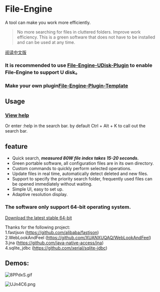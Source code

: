 # File-Engine
A tool can make you work more efficiently.

>No more searching for files in cluttered folders.
 Improve work efficiency.
 This is a green software that does not have to be installed and can be used at any time.

[阅读中文版](https://github.com/XUANXUQAQ/File-Engine/blob/master/README-cn.md)
### It is recommended to use [File-Engine-UDisk-Plugin](https://github.com/XUANXUQAQ/File-Engine-UDisk-Plugin) to enable File-Engine to support U disk。
### Make your own plugin[File-Engine-Plugin-Template](https://github.com/XUANXUQAQ/File-Engine-Plugin-Template)
## Usage
### [View help](https://github.com/XUANXUQAQ/File-Engine/wiki/Usage)   
Or enter :help in the search bar. by default Ctrl + Alt + K to call out the search bar.
## feature
  * Quick search, ***measured 80W file index takes 15-20 seconds.***
  * Green portable software, all configuration files are in its own directory.
  * Custom commands to quickly perform selected operations.
  * Update files in real time, automatically detect deleted and new files.
  * Support to specify the priority search folder, frequently used files can be opened immediately without waiting.
  * Simple UI, easy to set up.
  * Adaptive resolution display.   
### The software only support 64-bit operating system.
[Download the latest stable 64-bit](https://github.com/XUANXUQAQ/File-Engine/releases/download/2.7/File-Engine-x64.V2.7.7z)   

Thanks for the following project:   
1.fastjson (https://github.com/alibaba/fastjson)   
2.WebLookAndFeel (https://github.com/XUANXUQAQ/WebLookAndFeel)   
3.jna (https://github.com/java-native-access/jna)   
4.sqlite_jdbc (https://github.com/xerial/sqlite-jdbc)   

## Demos:
![8PPdxS.gif](https://github.com/XUANXUQAQ/File-Engine/raw/master/%E6%BC%94%E7%A4%BA.gif)

![UJn4C6.png](https://s1.ax1x.com/2020/07/13/UJn4C6.png)
